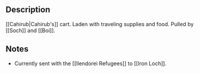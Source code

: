 ## Description
[[Cahirub|Cahirub's]] cart. Laden with traveling supplies and food. Pulled by [[Soch]] and [[Boi]].

## Notes
* Currently sent with the [[Ilendorei Refugees]] to [[Iron Loch]].